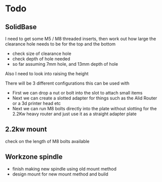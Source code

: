# Todo

## SolidBase

I need to get some M5 / M8 threaded inserts, then work out how large the clearance hole needs to be
for the top and the bottom

  * check size of clearance hole
  * check depth of hole needed
  * so far assuming 7mm hole, and 13mm depth of hole

Also I need to look into raising the height 

There will be 3 different configurations this can be used with

  * First we can drop a nut or bolt into the slot to attach small items
  * Next we can create a slotted adapter for things such as the Alid Router or a 3d printer head etc
  * Next we can run M8 bolts directly into the plate without slotting for the 2.2Kw heavy router and just use it as a straight adapter plate

## 2.2kw mount

check on the length of M8 bolts available


## Workzone spindle

  * finish making new spindle using old mount method
  * design mount for new mount method and build
